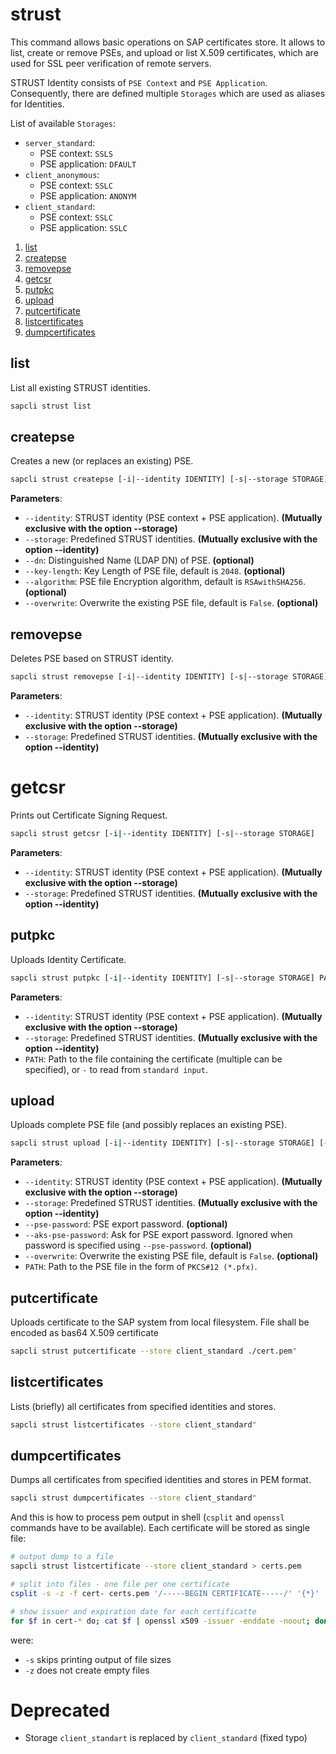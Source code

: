 # strust

This command allows basic operations on SAP certificates store. It allows to list,
create or remove PSEs, and upload or list X.509 certificates, which are used
for SSL peer verification of remote servers.

STRUST Identity consists of `PSE Context` and `PSE Application`. Consequently, there are
defined multiple `Storages` which are used as aliases for Identities.

List of available `Storages`:
- `server_standard`:
  - PSE context: `SSLS`
  - PSE application: `DFAULT`
- `client_anonymous`:
  - PSE context: `SSLC`
  - PSE application: `ANONYM`
- `client_standard`:
  - PSE context: `SSLC`
  - PSE application: `SSLC`

1. [list](#list)
2. [createpse](#createpse)
3. [removepse](#removepse)
4. [getcsr](#getcsr)
5. [putpkc](#putpkc)
6. [upload](#upload)
7. [putcertificate](#putcertificate)
8. [listcertificates](#listcertificates)
9. [dumpcertificates](#dumpcertificates)

## list

List all existing STRUST identities.

```bash
sapcli strust list
```

## createpse

Creates a new (or replaces an existing) PSE.

```bash
sapcli strust createpse [-i|--identity IDENTITY] [-s|--storage STORAGE] [--dn DN] [-k|--key-length KEY_LENGTH] [-l|--algorithm ALGORITHM] [--overwrite]
```

**Parameters**:
- `--identity`: STRUST identity (PSE context + PSE application). **(Mutually exclusive with the option --storage)**
- `--storage`: Predefined STRUST identities. **(Mutually exclusive with the option --identity)**
- `--dn`: Distinguished Name (LDAP DN) of PSE. **(optional)**
- `--key-length`: Key Length of PSE file, default is `2048`. **(optional)**
- `--algorithm`: PSE file Encryption algorithm, default is `RSAwithSHA256`. **(optional)**
- `--overwrite`: Overwrite the existing PSE file, default is `False`. **(optional)**

## removepse

Deletes PSE based on STRUST identity.

```bash
sapcli strust removepse [-i|--identity IDENTITY] [-s|--storage STORAGE]
```

**Parameters**:
- `--identity`: STRUST identity (PSE context + PSE application). **(Mutually exclusive with the option --storage)**
- `--storage`: Predefined STRUST identities. **(Mutually exclusive with the option --identity)**

# getcsr

Prints out Certificate Signing Request.

```bash
sapcli strust getcsr [-i|--identity IDENTITY] [-s|--storage STORAGE]
```

**Parameters**:
- `--identity`: STRUST identity (PSE context + PSE application). **(Mutually exclusive with the option --storage)**
- `--storage`: Predefined STRUST identities. **(Mutually exclusive with the option --identity)**

## putpkc

Uploads Identity Certificate.

```bash
sapcli strust putpkc [-i|--identity IDENTITY] [-s|--storage STORAGE] PATH
```

**Parameters**:
- `--identity`: STRUST identity (PSE context + PSE application). **(Mutually exclusive with the option --storage)**
- `--storage`: Predefined STRUST identities. **(Mutually exclusive with the option --identity)**
- `PATH`: Path to the file containing the certificate (multiple can be specified), or `-` to read from `standard input`.

## upload

Uploads complete PSE file (and possibly replaces an existing PSE).

```bash
sapcli strust upload [-i|--identity IDENTITY] [-s|--storage STORAGE] [--pse-password PASSWORD] [--ask-pse-password] [--overwrite] PATH
```

**Parameters**:
- `--identity`: STRUST identity (PSE context + PSE application). **(Mutually exclusive with the option --storage)**
- `--storage`: Predefined STRUST identities. **(Mutually exclusive with the option --identity)**
- `--pse-password`: PSE export password. **(optional)**
- `--aks-pse-password`: Ask for PSE export password. Ignored when password is specified using `--pse-password`. **(optional)**
- `--overwrite`: Overwrite the existing PSE file, default is `False`. **(optional)**
- `PATH`: Path to the PSE file in the form of `PKCS#12 (*.pfx)`.

## putcertificate

Uploads certificate to the SAP system from local filesystem. File shall be encoded
as bas64 X.509 certificate

```bash
sapcli strust putcertificate --store client_standard ./cert.pem"
```

## listcertificates

Lists (briefly) all certificates from specified identities and stores.

```bash
sapcli strust listcertificates --store client_standard"
```

## dumpcertificates

Dumps all certificates from specified identities and stores in PEM format.

```bash
sapcli strust dumpcertificates --store client_standard"
```

And this is how to process pem output in shell (`csplit` and `openssl` commands
have to be available). Each certificate will be stored as single file:

```bash
# output dump to a file
sapcli strust listcertificate --store client_standard > certs.pem

# split into files - one file per one certificate
csplit -s -z -f cert- certs.pem '/-----BEGIN CERTIFICATE-----/' '{*}'

# show issuer and expiration date for each certificatte
for $f in cert-* do; cat $f | openssl x509 -issuer -enddate -noout; done 
```
were:
* `-s` skips printing output of file sizes
* `-z` does not create empty files


# Deprecated
- Storage `client_standart` is replaced by `client_standard` (fixed typo)
